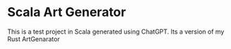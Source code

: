 # Scala Art Generator

This is a test project in Scala generated using ChatGPT.
Its a version of my Rust ArtGenarator
